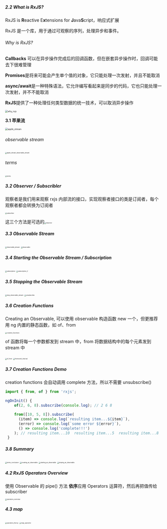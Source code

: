 ##### 2.2 What is RxJS?

RxJS is **R**eactive E**x**tensions for **J**ava**S**cript，响应式扩展

RxJS 是一个库，用于通过可观察的序列，处理异步和事件。

###### Why is RxJS?

**Callbacks** 可以在异步操作完成后的回调函数，但在嵌套异步操作时，回调可能去下很难管理

**Promises**是将来可能会产生单个值的对象，它只能处理一次发射，并且不能取消

**async/await**是一种特殊语法，它允许编写看起来是同步的代码，它也只能处理一次发射，并不不能取消

**RxJS**提供了一种处理任何类型数据的统一技术，可以取消异步操作

<img src="imgs\why_rxjs.png" alt="why_rxjs" style="zoom:50%;" />

**3.1 苹果流**

<img src="imgs\apple_stream.png" alt="apple_stream" style="zoom:50%;" />

###### observable stream

<img src="imgs\apple_stream_observable_stream.png" alt="apple_stream_observable_stream" style="zoom: 33%;" />

###### terms

<img src="imgs\terms.png" alt="terms" style="zoom: 33%;" />

##### 3.2 Observer / Subscribler

观察者是我们用来观察 rxjs 内部流的接口，实现观察者接口的类是订阅者，每个观察者都会转换为订阅者

<img src="imgs\subscriber.png" alt="subscriber" style="zoom:33%;" />



这三个方法是可选的<img src="imgs\observer.png" alt="observer" style="zoom:33%;" />

##### 3.3 Observable Stream

<img src="imgs\observable_stream.png" alt="observable_stream" style="zoom:33%;" />

<img src="imgs\observable.png" alt="observable" style="zoom:33%;" />

##### 3.4 Starting the Observable Stream / Subscription

<img src="imgs\subscription.png" alt="subscription" style="zoom:33%;" />

<img src="imgs\subscription_2.png" alt="subscription_2" style="zoom:33%;" />

##### 3.5 Stopping the Observable Stream

<img src="imgs\stop_observable_stream.png" alt="stop_observable_stream" style="zoom:33%;" />

<img src="imgs\unsubscribe.png" alt="unsubscribe" style="zoom:33%;" />

##### 3.6 Creation Functions

Creating an Observable, 可以使用 observable 构造函数 new 一个，但更推荐用 ng 内置的静态函数，如 of、from

<img src="imgs\creation_functions.png" alt="creation_functions" style="zoom:33%;" />

of 函数将每一个参数都发到 stream 中，from 将数据结构中的每个元素发到 stream 中

<img src="imgs\of_from.png" alt="of_from" style="zoom:33%;" />

<img src="imgs\fromevent_interval.png" alt="fromevent_interval" style="zoom:33%;" />

##### 3.7 Creation Functions Demo

creation functions 会自动调用 complete 方法，所以不需要 unsubscribe()

```typescript
import { from, of } from 'rxjs';

ngOnInit() {
    of(2, 6, 8).subscribe(console.log); // 2 6 8

    from([10, 5, 8]).subscribe(
      (item) => console.log(`resulting item...${item}`),
      (error) => console.log(`some error ${error}`),
      () => console.log('complete!!!')
    ); // resulting item...10  resulting item...5  resulting item...8  complete!!!
 }
```

##### 3.8 Summary

<img src="imgs\terms_conclusion.png" alt="terms_conclusion" style="zoom:33%;" />

<img src="imgs\creating_an_observable.png" alt="creating_an_observable" style="zoom:33%;" />

<img src="imgs\starting_an_observable.png" alt="starting_an_observable" style="zoom:33%;" />

<img src="imgs\stoping_an_observable.png" alt="stoping_an_observable" style="zoom:33%;" />

##### 4.2 RxJS Operators Overview

使用 Observable 的 pipe() 方法 **依序**应用 Operators 运算符，然后再把值传给 subscriber

<img src="imgs\operators_overview.png" alt="operators_overview" style="zoom:33%;" />

##### 4.3 map

<img src="imgs\operators_theroy.png" alt="operators_theroy" style="zoom:33%;" />

<img src="imgs\map_operartor.png" alt="map_operartor" style="zoom:33%;" />

